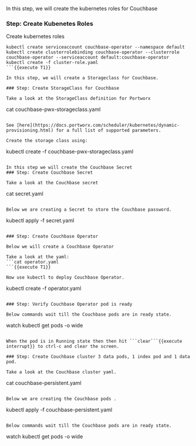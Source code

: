 In this step, we will create the kubernetes roles for Couchbase

### Step: Create Kubenetes Roles

Create kubernetes roles
```
kubectl create serviceaccount couchbase-operator --namespace default
kubectl create clusterrolebinding couchbase-operator --clusterrole couchbase-operator --serviceaccount default:couchbase-operator
kubectl create -f cluster-role.yaml
```{{execute T1}}

In this step, we will create a Storageclass for Couchbase.

### Step: Create StorageClass for Couchbase

Take a look at the StorageClass definition for Portworx
```
cat couchbase-pwx-storageclass.yaml
```{{execute T1}}

See [here](https://docs.portworx.com/scheduler/kubernetes/dynamic-provisioning.html) for a full list of supported parameters.
  
Create the storage class using:
```
kubectl create -f couchbase-pwx-storageclass.yaml
```{{execute T1}}

In this step we will create the Couchbase Secret
### Step: Create Couchbase Secret

Take a look at the Couchbase secret
```
cat secret.yaml
```{{execute T1}}

Below we are creating a Secret to store the Couchbase password.
```
kubectl  apply -f secret.yaml
```{{execute T1}}

### Step: Create Couchbase Operator

Below we will create a Couchbase Operator

Take a look at the yaml:
```cat operator.yaml
```{{execute T1}}

Now use kubectl to deploy Couchbase Operator.
```
kubectl create -f operator.yaml
```{{execute T1}}

### Step: Verify Couchbase Operator pod is ready

Below commands wait till the Couchbase pods are in ready state.
```
watch kubectl get pods  -o wide
```{{execute T1}}

When the pod is in Running state then then hit ```clear```{{execute interrupt}} to ctrl-c and clear the screen.

### Step: Create Couchbase cluster 3 data pods, 1 index pod and 1 data pod.

Take a look at the Couchbase cluster yaml.
```
cat couchbase-persistent.yaml
```{{execute T1}}

Below we are creating the Couchbase pods .
```
kubectl  apply -f couchbase-persistent.yaml
```{{execute T1}}
 
Below commands wait till the Couchbase pods are in ready state.
```
watch kubectl get pods  -o wide
```{{execute T1}}

